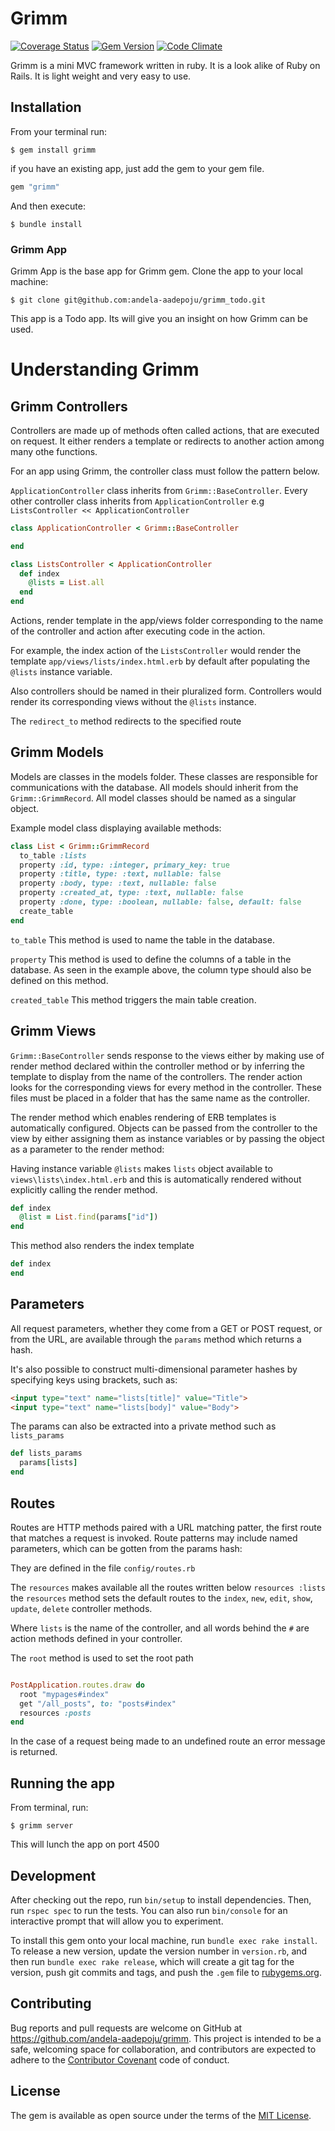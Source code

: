 # Grimm
[![Coverage Status](https://coveralls.io/repos/github/andela-aadepoju/grimm/badge.svg?branch=ch-tests-07)](https://coveralls.io/github/andela-aadepoju/grimm?branch=ch-tests-07)
[![Gem Version](https://badge.fury.io/rb/grimm.svg)](https://badge.fury.io/rb/grimm)
[![Code Climate](https://codeclimate.com/github/andela-aadepoju/grimm/badges/gpa.svg)](https://codeclimate.com/github/andela-aadepoju/grimm)

Grimm is a mini  MVC framework written in ruby. It is a look alike of Ruby on Rails. It is light weight and very easy to use.

## Installation

From your terminal run:

    $ gem install grimm

if you have an existing app, just add the gem to your gem file.

```ruby
gem "grimm"
```

And then execute:

    $ bundle install

### Grimm App
Grimm App is the base app for Grimm gem. Clone the app to your local machine:

    $ git clone git@github.com:andela-aadepoju/grimm_todo.git
This app is a Todo app. Its will give you an insight on how Grimm can be used.

# Understanding Grimm


## Grimm Controllers

Controllers are made up of methods often called actions, that are executed on request. It either renders a template or redirects to another action among many othe functions.

For an app using Grimm, the controller class must follow the pattern below.

`ApplicationController` class inherits from `Grimm::BaseController`.  Every other controller class inherits from `ApplicationController` e.g  `ListsController << ApplicationController`

```ruby
class ApplicationController < Grimm::BaseController

end

class ListsController < ApplicationController
  def index
    @lists = List.all
  end
end
```

Actions, render template in the app/views folder corresponding to the name of the controller and action after executing code in the action.

For example, the index action of the `ListsController` would render the template `app/views/lists/index.html.erb` by default after populating the `@lists` instance variable.

Also controllers should be named in their pluralized form. Controllers would render its corresponding views without the `@lists` instance.

The `redirect_to` method redirects to the specified route


## Grimm Models

Models are classes in the models folder. These classes are responsible for communications with the database.
All models should inherit from the `Grimm::GrimmRecord`. All model classes should be named as a singular object.

Example model class displaying available methods:

```ruby
class List < Grimm::GrimmRecord
  to_table :lists
  property :id, type: :integer, primary_key: true
  property :title, type: :text, nullable: false
  property :body, type: :text, nullable: false
  property :created_at, type: :text, nullable: false
  property :done, type: :boolean, nullable: false, default: false
  create_table
end
```

`to_table` This method is used to name the table in the database.

`property` This method is used to define the columns of a table in the database. As seen in the example above, the column type should also be defined on this method.

`created_table` This method triggers the main table creation.

## Grimm Views

`Grimm::BaseController` sends response to the views either by making use of render method declared within the controller method or by inferring the template to display from the name of the controllers. The render action looks for the corresponding views for every method in the controller. These files must be placed in a folder that has the same name as the controller.

The render method which enables rendering of ERB templates is automatically configured.
Objects can be passed from the controller to the view by either assigning them as instance variables or by passing the object as a parameter to the render method:

Having instance variable `@lists` makes `lists` object available to `views\lists\index.html.erb` and this is automatically rendered without explicitly calling the render method.

```ruby
def index
  @list = List.find(params["id"])
end
```

This method also renders the index template

```ruby
def index
end
```

## Parameters

All request parameters, whether they come from a GET or POST request, or from the URL, are available through the `params` method which returns a hash.

It's also possible to construct multi-dimensional parameter hashes by specifying keys using brackets, such as:

```html
<input type="text" name="lists[title]" value="Title">
<input type="text" name="lists[body]" value="Body">
```
The params can also be extracted into a private method such as `lists_params`

```ruby
def lists_params
  params[lists]
end
```
## Routes

Routes are HTTP methods paired with a URL matching patter, the first route that matches a request is invoked.
Route patterns may include named parameters, which can be gotten from the params hash:

They are defined in the file `config/routes.rb`

The `resources` makes available all the routes written below `resources :lists`
the `resources` method sets the default routes to the `index`, `new`, `edit`, `show`, `update`, `delete` controller methods.

Where `lists` is the name of the controller, and all words behind the `#` are action methods defined in your controller.

The `root` method is used to set the root path

```ruby

PostApplication.routes.draw do
  root "mypages#index"
  get "/all_posts", to: "posts#index"
  resources :posts
end
```

In the case of a request being made to an undefined route an error message is returned.

## Running the app
From terminal, run:

    $ grimm server

This will lunch the app on port 4500
## Development

After checking out the repo, run `bin/setup` to install dependencies. Then, run `rspec spec` to run the tests. You can also run `bin/console` for an interactive prompt that will allow you to experiment.

To install this gem onto your local machine, run `bundle exec rake install`. To release a new version, update the version number in `version.rb`, and then run `bundle exec rake release`, which will create a git tag for the version, push git commits and tags, and push the `.gem` file to [rubygems.org](https://rubygems.org).

## Contributing

Bug reports and pull requests are welcome on GitHub at https://github.com/andela-aadepoju/grimm. This project is intended to be a safe, welcoming space for collaboration, and contributors are expected to adhere to the [Contributor Covenant](contributor-covenant.org) code of conduct.


## License

The gem is available as open source under the terms of the [MIT License](http://opensource.org/licenses/MIT).
